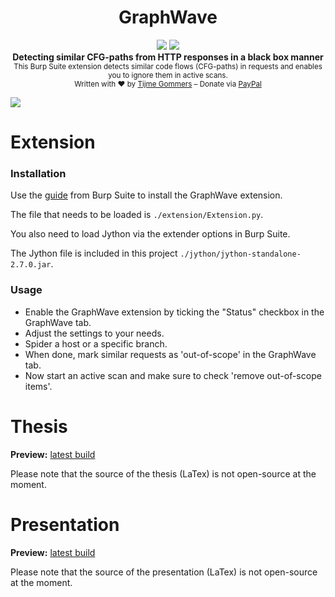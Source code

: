 <h1 align="center">GraphWave</h1>
<p align="center">
    <a href="https://github.com/tijme/graphwave/blob/master/LICENSE.md"><img src="https://raw.finnwea.com/shield/?firstText=License&secondText=MIT" /></a>
    <a href="https://github.com/tijme/graphwave/releases"><img src="https://raw.finnwea.com/shield/?typeKey=SemverVersion&typeValue1=graphwave&typeValue2=master&typeValue4=Stable&cache=3"></a>
    <br/>
    <b>Detecting similar CFG-paths from HTTP responses in a black box manner</b>
    <br/>
    <sub>This Burp Suite extension detects similar code flows (CFG-paths) in requests and enables you to ignore them in active scans.</sub>
    <br/>
    <sub>Written with ❤︎ by <a href="https://twitter.com/finnwea">Tijme Gommers</a> – Donate via <a href="https://www.paypal.me/tijmegommers/5">PayPal</a></sub>
</p>

<img src="https://github.com/tijme/graphwave/raw/master/.github/preview.png" />

# Extension

### Installation

Use the [guide](https://support.portswigger.net/customer/portal/articles/1965930-how-to-install-an-extension-in-burp-suite) from Burp Suite to install the GraphWave extension.

The file that needs to be loaded is `./extension/Extension.py`.

You also need to load Jython via the extender options in Burp Suite.

The Jython file is included in this project `./jython/jython-standalone-2.7.0.jar`.

### Usage

* Enable the GraphWave extension by ticking the "Status" checkbox in the GraphWave tab.
* Adjust the settings to your needs.
* Spider a host or a specific branch.
* When done, mark similar requests as 'out-of-scope' in the GraphWave tab.
* Now start an active scan and make sure to check 'remove out-of-scope items'.

# Thesis

**Preview:** [latest build](https://github.com/tijme/graphwave/blob/master/thesis/.github/thesis-graphwave-tijme-gommers.pdf)

Please note that the source of the thesis (LaTex) is not open-source at the moment.

# Presentation

**Preview:** [latest build](https://github.com/tijme/graphwave/blob/master/thesis/.github/presentation-graphwave-tijme-gommers.pdf)

Please note that the source of the presentation (LaTex) is not open-source at the moment.
